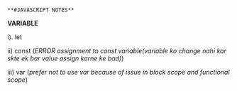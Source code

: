                                                                         **#JAVASCRIPT NOTES**

**VARIABLE**

i). let

ii) const    (*ERROR assignment to const variable(variable ko change nahi kar skte ek bar value assign karne ke bad)*)

iii) var    (*prefer not to use var because of issue in block scope and functional scope*)
